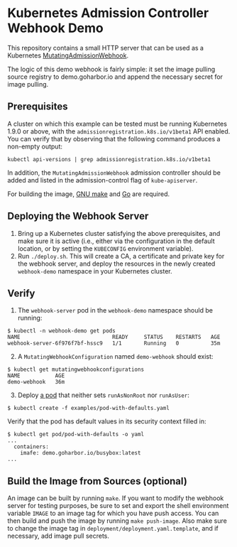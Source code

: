 # Kubernetes Admission Controller Webhook Demo

This repository contains a small HTTP server that can be used as a Kubernetes
[MutatingAdmissionWebhook](https://kubernetes.io/docs/admin/admission-controllers/#mutatingadmissionwebhook-beta-in-19).

The logic of this demo webhook is fairly simple: it set the image pulling source registry to demo.goharbor.io and append the necessary secret for image pulling.

## Prerequisites

A cluster on which this example can be tested must be running Kubernetes 1.9.0 or above,
with the `admissionregistration.k8s.io/v1beta1` API enabled. You can verify that by observing that the
following command produces a non-empty output:
```
kubectl api-versions | grep admissionregistration.k8s.io/v1beta1
```
In addition, the `MutatingAdmissionWebhook` admission controller should be added and listed in the admission-control
flag of `kube-apiserver`.

For building the image, [GNU make](https://www.gnu.org/software/make/) and [Go](https://golang.org) are required.

## Deploying the Webhook Server

1. Bring up a Kubernetes cluster satisfying the above prerequisites, and make
sure it is active (i.e., either via the configuration in the default location, or by setting
the `KUBECONFIG` environment variable).
2. Run `./deploy.sh`. This will create a CA, a certificate and private key for the webhook server,
and deploy the resources in the newly created `webhook-demo` namespace in your Kubernetes cluster.


## Verify

1. The `webhook-server` pod in the `webhook-demo` namespace should be running:
```
$ kubectl -n webhook-demo get pods
NAME                             READY     STATUS    RESTARTS   AGE
webhook-server-6f976f7bf-hssc9   1/1       Running   0          35m
```

2. A `MutatingWebhookConfiguration` named `demo-webhook` should exist:
```
$ kubectl get mutatingwebhookconfigurations
NAME           AGE
demo-webhook   36m
```

3. Deploy [a pod](examples/pod-with-defaults.yaml) that neither sets `runAsNonRoot` nor `runAsUser`:
```
$ kubectl create -f examples/pod-with-defaults.yaml
```
Verify that the pod has default values in its security context filled in:
```
$ kubectl get pod/pod-with-defaults -o yaml
...
  containers:
    imafe: demo.goharbor.io/busybox:latest
...
```

## Build the Image from Sources (optional)

An image can be built by running `make`.
If you want to modify the webhook server for testing purposes, be sure to set and export
the shell environment variable `IMAGE` to an image tag for which you have push access. You can then
build and push the image by running `make push-image`. Also make sure to change the image tag
in `deployment/deployment.yaml.template`, and if necessary, add image pull secrets.

